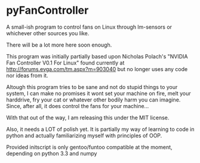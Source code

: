 pyFanController
===============

A small-ish program to control fans on Linux through lm-sensors or whichever other sources you like.

There will be a lot more here soon enough.

This program was initially partially based upon Nicholas Polach's 
"NVIDIA Fan Controller V0.1 For Linux"
found currently at http://forums.evga.com/tm.aspx?m=903040
but no longer uses any code nor ideas from it.

Altough this program tries to be sane and not do stupid things to your
system, I can make no promises it wont set your machine on fire,
melt your harddrive, fry your cat or whatever other bodily harm you
can imagine.
Since, after all, it does control the fans for your machine...

With that out of the way, I am releasing this under the MIT license.

Also, it needs a LOT of polish yet.
It is partially my way of learning to code in python and
actually familiarizing myself with principles of OOP.

Provided initscript is only gentoo/funtoo compatible at the moment,
depending on python 3.3 and numpy